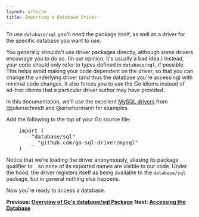 ```yaml
---
layout: article
title: Importing a Database Driver
---
```


To use `database/sql` you'll need the package itself, as well as a driver for
the specific database you want to use.

You generally shouldn't use driver packages directly, although some drivers
encourage you to do so. (In our opinion, it's usually a bad idea.) Instead, your
code should only refer to types defined in `database/sql`, if possible. This
helps avoid making your code dependent on the driver, so that you can change the
underlying driver (and thus the database you're accessing) with minimal code
changes. It also forces you to use the Go idioms instead of ad-hoc idioms that a
particular driver author may have provided.

In this documentation, we'll use the excellent [MySQL
drivers](https://github.com/go-sql-driver/mysql) from @julienschmidt and @arnehormann
 for examples.

Add the following to the top of your Go source file:

<pre class="prettyprint lang-go">
	import (
		"database/sql"
		_ "github.com/go-sql-driver/mysql"
	)
</pre>

Notice that we're loading the driver anonymously, aliasing its package qualifier
to `_` so none of its exported names are visible to our code. Under the hood,
the driver registers itself as being available to the `database/sql` package,
but in general nothing else happens.

Now you're ready to access a database.

**Previous: [Overview of Go's database/sql Package](overview.html)**
**Next: [Accessing the Database](accessing.html)**
